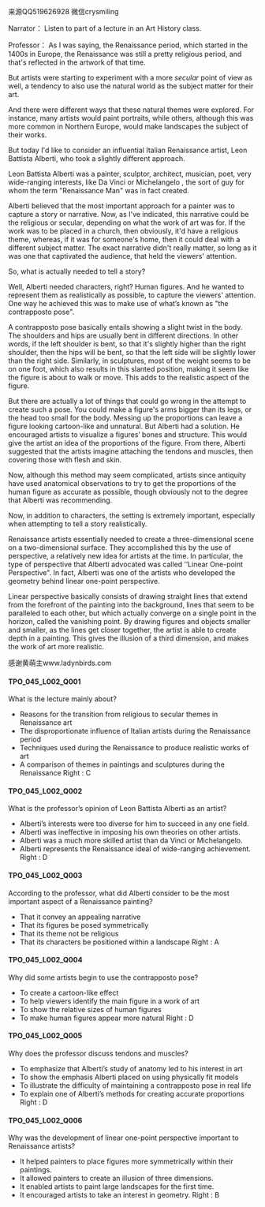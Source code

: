 来源QQ519626928 微信crysmiling

Narrator：
Listen to part of a lecture in an Art History class.

Professor：
As I was saying, the Renaissance period, which started in the 1400s in Europe, the Renaissance was still a pretty religious period, and that's reflected in the artwork of that time.

But artists were starting to experiment with a more *secular* point of view as well, a tendency to also use the natural world as the subject matter for their art.

And there were different ways that these natural themes were explored. For instance, many artists would paint portraits, while others, although this was more common in Northern Europe, would make landscapes the subject of their works.

But today I'd like to consider an influential Italian Renaissance artist, Leon Battista Alberti, who took a slightly different approach.

Leon Battista Alberti was a painter, sculptor, architect, musician, poet, very wide-ranging interests, like Da Vinci or Michelangelo , the sort of guy for whom the term "Renaissance Man" was in fact created.

Alberti believed that the most important approach for a painter was to capture a story or narrative. Now, as I've indicated, this narrative could be the religious or secular, depending on what the work of art was for. If the work was to be placed in a church, then obviously, it'd have a religious theme, whereas, if it was for someone's home, then it could deal with a different subject matter. The exact narrative didn't really matter, so long as it was one that captivated the audience, that held the viewers' attention.

So, what is actually needed to tell a story?

Well, Alberti needed characters, right? Human figures. And he wanted to represent them as realistically as possible, to capture the viewers' attention. One way he achieved this was to make use of what’s known as "the contrapposto pose".

A contrapposto pose basically entails showing a slight twist in the body. The shoulders and hips are usually bent in different directions. In other words, if the left shoulder is bent, so that it's slightly higher than the right shoulder, then the hips will be bent, so that the left side will be slightly lower than the right side. Similarly, in sculptures, most of the weight seems to be on one foot, which also results in this slanted position, making it seem like the figure is about to walk or move. This adds to the realistic aspect of the figure.

But there are actually a lot of things that could go wrong in the attempt to create such a pose. You could make a figure's arms bigger than its legs, or the head too small for the body. Messing up the proportions can leave a figure looking cartoon-like and unnatural. But Alberti had a solution. He encouraged artists to visualize a figures’ bones and structure. This would give the artist an idea of the proportions of the figure. From there, Alberti suggested that the artists imagine attaching the tendons and muscles, then covering those with flesh and skin.

Now, although this method may seem complicated, artists since antiquity have used anatomical observations to try to get the proportions of the human figure as accurate as possible, though obviously not to the degree that Alberti was recommending.

Now, in addition to characters, the setting is extremely important, especially when attempting to tell a story realistically.

Renaissance artists essentially needed to create a three-dimensional scene on a two-dimensional surface. They accomplished this by the use of perspective, a relatively new idea for artists at the time. In particular, the type of perspective that Alberti advocated was called ’’Linear One-point Perspective". In fact, Alberti was one of the artists who developed the geometry behind linear one-point perspective.

Linear perspective basically consists of drawing straight lines that extend from the forefront of the painting into the background, lines that seem to be paralleled to each other, but which actually converge on a single point in the horizon, called the vanishing point. By drawing figures and objects smaller and smaller, as the lines get closer together, the artist is able to create depth in a painting. This gives the illusion of a third dimension, and makes the work of art more realistic.

感谢黄萌主www.ladynbirds.com

#### TPO_045_L002_Q001
What is the lecture mainly about?
- Reasons for the transition from religious to secular themes in Renaissance art
- The disproportionate influence of Italian artists during the Renaissance period
- Techniques used during the Renaissance to produce realistic works of art
- A comparison of themes in paintings and sculptures during the Renaissance
Right : C	

#### TPO_045_L002_Q002
What is the professor’s opinion of Leon Battista Alberti as an artist?
- Alberti’s interests were too diverse for him to succeed in any one field.
- Alberti was ineffective in imposing his own theories on other artists.
- Alberti was a much more skilled artist than da Vinci or Michelangelo.
- Alberti represents the Renaissance ideal of wide-ranging achievement.
Right : D	

#### TPO_045_L002_Q003
According to the professor, what did Alberti consider to be the most important aspect of a Renaissance painting?
- That it convey an appealing narrative
- That its figures be posed symmetrically
- That its theme not be religious
- That its characters be positioned within a landscape
Right : A	

#### TPO_045_L002_Q004
Why did some artists begin to use the contrapposto pose?
- To create a cartoon-like effect
- To help viewers identify the main figure in a work of art
- To show the relative sizes of human figures
- To make human figures appear more natural
Right : D	

#### TPO_045_L002_Q005
Why does the professor discuss tendons and muscles?
- To emphasize that Alberti’s study of anatomy led to his interest in art
- To show the emphasis Alberti placed on using physically fit models
- To illustrate the difficulty of maintaining a contrapposto pose in real life
- To explain one of Alberti’s methods for creating accurate proportions
Right : D	

#### TPO_045_L002_Q006
Why was the development of linear one-point perspective important to Renaissance artists?
- It helped painters to place figures more symmetrically within their paintings.
- It allowed painters to create an illusion of three dimensions.
- It enabled artists to paint large landscapes for the first time.
- It encouraged artists to take an interest in geometry.
Right : B	